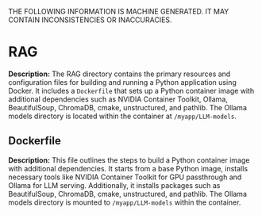 THE FOLLOWING INFORMATION IS MACHINE GENERATED.
IT MAY CONTAIN INCONSISTENCIES OR INACCURACIES.

# RAG  

**Description:** The RAG directory contains the primary resources and configuration files for building and running a Python application using Docker. It includes a `Dockerfile` that sets up a Python container image with additional dependencies such as NVIDIA Container Toolkit, Ollama, BeautifulSoup, ChromaDB, cmake, unstructured, and pathlib. The Ollama models directory is located within the container at `/myapp/LLM-models`.

 ## Dockerfile

**Description:** This file outlines the steps to build a Python container image with additional dependencies. It starts from a base Python image, installs necessary tools like NVIDIA Container Toolkit for GPU passthrough and Ollama for LLM serving. Additionally, it installs packages such as BeautifulSoup, ChromaDB, cmake, unstructured, and pathlib. The Ollama models directory is mounted to `/myapp/LLM-models` within the container.
